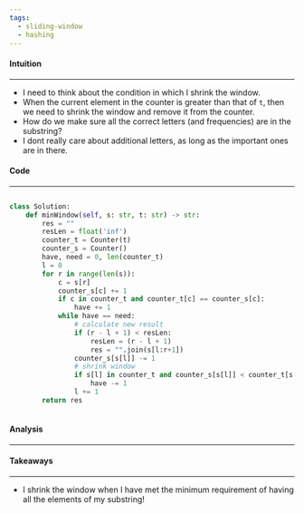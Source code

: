 ```yaml
---
tags:
  - sliding-window
  - hashing
---
```


#### Intuition
---
- I need to think about the condition in which I shrink the window.
- When the current element in the counter is greater than that of `t`, then we need to shrink the window and remove it from the counter.
- How do we make sure all the correct letters (and frequencies) are in the substring? 
- I dont really care about additional letters, as long as the important ones are in there.

#### Code
---

```python

class Solution:
	def minWindow(self, s: str, t: str) -> str:
		res = ""
		resLen = float('inf')
		counter_t = Counter(t)
		counter_s = Counter()
		have, need = 0, len(counter_t)
		l = 0
		for r in range(len(s)):
			c = s[r]
			counter_s[c] += 1
			if c in counter_t and counter_t[c] == counter_s[c]:
				have += 1
			while have == need:
				# calculate new result
				if (r - l + 1) < resLen:
					resLen = (r - l + 1)
					res = "".join(s[l:r+1])
				counter_s[s[l]] -= 1
				# shrink window
				if s[l] in counter_t and counter_s[s[l]] < counter_t[s[l]]:
					have -= 1 
				l += 1
		return res		
			
```

#### Analysis
---


#### Takeaways
---
- I shrink the window when I have met the minimum requirement of having all the elements of my substring! 